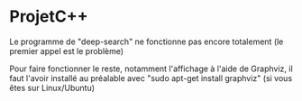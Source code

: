 # ProjetC++

Le programme de "deep-search" ne fonctionne pas encore totalement (le premier appel est le problème)

Pour faire fonctionner le reste, notamment l'affichage à l'aide de Graphviz, il faut l'avoir installé au préalable avec "sudo apt-get install graphviz" (si vous êtes sur Linux/Ubuntu)
